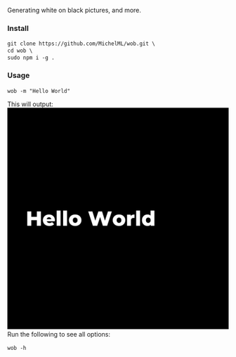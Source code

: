 Generating white on black pictures, and more.  

### Install  
```  
git clone https://github.com/MichelML/wob.git \ 
cd wob \ 
sudo npm i -g .  
```  

### Usage  
```  
wob -m "Hello World"   
```  
This will output:   
<img src="helloworld.jpg" />  
Run the following to see all options:  
```  
wob -h   
```
